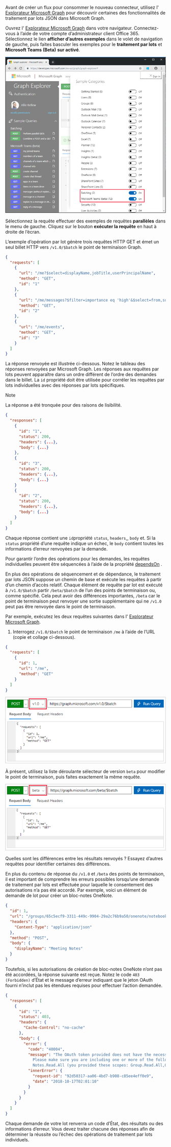 <!-- markdownlint-disable MD002 MD041 -->

Avant de créer un flux pour consommer le nouveau connecteur, utilisez l' [Explorateur Microsoft Graph](https://developer.microsoft.com/graph/graph-explorer) pour découvrir certaines des fonctionnalités de traitement par lots JSON dans Microsoft Graph.

Ouvrez l' [Explorateur Microsoft Graph](https://developer.microsoft.com/graph/graph-explorer) dans votre navigateur. Connectez-vous à l’aide de votre compte d’administrateur client Office 365. Sélectionnez le lien **afficher d’autres exemples** dans le volet de navigation de gauche, puis faites basculer les exemples pour le **traitement par lots** et **Microsoft Teams (Beta)** **sur activé**.

![Capture d’écran de la boîte de dialogue Afficher plus d’exemples dans l’afficheur Graph](./images/graph-explore1.png)

Sélectionnez la requête effectuer des exemples de requêtes **parallèles** dans le menu de gauche. Cliquez sur le bouton **exécuter la requête** en haut à droite de l’écran.

L’exemple d’opération par lot génère trois requêtes HTTP GET et émet un seul billet HTTP vers `/v1.0/$batch` le point de terminaison Graph.

```json
{
  "requests": [
    {
      "url": "/me?$select=displayName,jobTitle,userPrincipalName",
      "method": "GET",
      "id": "1"
    },
    {
      "url": "/me/messages?$filter=importance eq 'high'&$select=from,subject,receivedDateTime,bodyPreview",
      "method": "GET",
      "id": "2"
    },
    {
      "url": "/me/events",
      "method": "GET",
      "id": "3"
    }
  ]
}
```

La réponse renvoyée est illustrée ci-dessous. Notez le tableau des réponses renvoyées par Microsoft Graph. Les réponses aux requêtes par lots peuvent apparaître dans un ordre différent de l’ordre des demandes dans le billet. La `id` propriété doit être utilisée pour corréler les requêtes par lots individuelles avec des réponses par lots spécifiques.

> [!NOTE]
> La réponse a été tronquée pour des raisons de lisibilité.

```json
{
  "responses": [
    {
      "id": "1",
      "status": 200,
      "headers": {...},
      "body": {...}
    },
    {
      "id": "3",
      "status": 200,
      "headers": {...},
      "body": {...}
    }
    {
      "id": "2",
      "status": 200,
      "headers": {...},
      "body": {...}
    }
  ]
}
```

Chaque réponse contient une `id`propriété `status`, `headers`,, `body` et. Si la `status` propriété d’une requête indique un échec, le `body` contient toutes les informations d’erreur renvoyées par la demande.

Pour garantir l’ordre des opérations pour les demandes, les requêtes individuelles peuvent être séquencées à l’aide de la propriété [dependsOn](https://docs.microsoft.com/graph/json-batching#sequencing-requests-with-the-dependson-property) .

En plus des opérations de séquencement et de dépendance, le traitement par lots JSON suppose un chemin de base et exécute les requêtes à partir d’un chemin d’accès relatif. Chaque élément de requête par lot est exécuté à `/v1.0/$batch` partir `/beta/$batch` de l’un des points de terminaison ou, comme spécifié. Cela peut avoir des différences importantes, `/beta` car le point de terminaison peut renvoyer une sortie supplémentaire qui ne `/v1.0` peut pas être renvoyée dans le point de terminaison.

Par exemple, exécutez les deux requêtes suivantes dans l' [Explorateur Microsoft Graph](https://developer.microsoft.com/graph/graph-explorer).

1. Interrogez `/v1.0/$batch` le point de terminaison `/me` à l’aide de l’URL (copie et collage ci-dessous).

```json
{
  "requests": [
    {
      "id": 1,
      "url": "/me",
      "method": "GET"
    }
  ]
}
```

![Capture d’écran de la requête par lots dans l’afficheur Graph avec la version 1.0 sélectionnée](./images/graph-explore3.png)

À présent, utilisez la liste déroulante sélecteur de version `beta` pour modifier le point de terminaison, puis faites exactement la même requête.

![Graph-explore-4](./images/graph-explore4.png)

Quelles sont les différences entre les résultats renvoyés ? Essayez d’autres requêtes pour identifier certaines des différences.

En plus du contenu de réponse du `/v1.0` et `/beta` des points de terminaison, il est important de comprendre les erreurs possibles lorsqu’une demande de traitement par lots est effectuée pour laquelle le consentement des autorisations n’a pas été accordé. Par exemple, voici un élément de demande de lot pour créer un bloc-notes OneNote.

```json
{
  "id": 1,
  "url": "/groups/65c5ecf9-3311-449c-9904-29a2c76b9a50/onenote/notebooks",
  "headers": {
    "Content-Type": "application/json"
  },
  "method": "POST",
  "body": {
    "displayName": "Meeting Notes"
  }
}
```

Toutefois, si les autorisations de création de bloc-notes OneNote n’ont pas été accordées, la réponse suivante est reçue. Notez le code `403 (Forbidden)` d’État et le message d’erreur indiquant que le jeton OAuth fourni n’inclut pas les étendues requises pour effectuer l’action demandée.

```json
{
  "responses": [
    {
      "id": "1",
      "status": 403,
      "headers": {
        "Cache-Control": "no-cache"
      },
      "body": {
        "error": {
          "code": "40004",
          "message": "The OAuth token provided does not have the necessary scopes to complete the request.
            Please make sure you are including one or more of the following scopes: Notes.ReadWrite.All,
            Notes.Read.All (you provided these scopes: Group.Read.All,Group.ReadWrite.All,User.Read,User.Read.All)",
          "innerError": {
            "request-id": "92d50317-aa06-4bd7-b908-c85ee4eff0e9",
            "date": "2018-10-17T02:01:10"
          }
        }
      }
    }
  ]
}
```

Chaque demande de votre lot renverra un code d’État, des résultats ou des informations d’erreur. Vous devez traiter chacune des réponses afin de déterminer la réussite ou l’échec des opérations de traitement par lots individuels.
